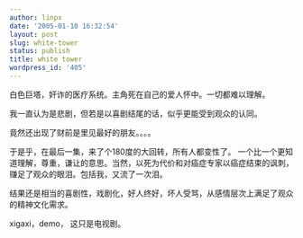 ```yaml
---
author: linpx
date: '2005-01-10 16:32:54'
layout: post
slug: white-tower
status: publish
title: white tower
wordpress_id: '405'
---
```


白色巨塔，奸诈的医疗系统。主角死在自己的爱人怀中。一切都难以理解。

我一直认为是悲剧，但若是以喜剧结尾的话，似乎更能受到观众的认同。

竟然还出现了财前是里见最好的朋友。。。。

于是乎，在最后一集，来了个180度的大回转，所有人都变性了。
一个比一个更知道理解，尊重，谦让的意思。当然，以死为代价和对癌症专家以癌症结束的讽刺，赚足了观众的眼泪。包括我，又流了一次泪。

结果还是相当的喜剧性，戏剧化，好人终好，坏人受骂，从感情层次上满足了观众的精神文化需求。

xigaxi，demo， 这只是电视剧。

